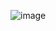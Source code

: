 ![image](https://github.com/priyankkapadia22/Quizzificate/assets/144666968/6ec1ccbb-c307-40e9-8e98-64cabb569358)

